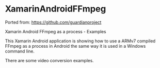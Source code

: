 # XamarinAndroidFFmpeg

Ported from: https://github.com/guardianproject

Xamarin Android FFmpeg as a process - Examples

This Xamarin Android application is showing how to use a ARMv7 compiled FFmpeg as a process in Android the same way 
it is used in a Windows command line.

There are some video conversion examples.
